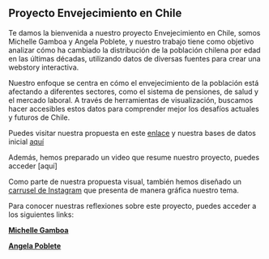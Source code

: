 ## Proyecto Envejecimiento en Chile

Te damos la bienvenida a nuestro proyecto Envejecimiento en Chile, somos Michelle Gamboa y Angela Poblete, y nuestro trabajo tiene como objetivo analizar cómo ha cambiado la distribución de la población chilena por edad en las últimas décadas, utilizando datos de diversas fuentes para crear una webstory interactiva. 

Nuestro enfoque se centra en cómo el envejecimiento de la población está afectando a diferentes sectores, como el sistema de pensiones, de salud y el mercado laboral. A través de herramientas de visualización, buscamos hacer accesibles estos datos para comprender mejor los desafíos actuales y futuros de Chile. 

Puedes visitar nuestra propuesta en este [enlace](https://github.com/angelapobb/grupo/blob/main/Entrega01/Propuesta%20de%20investigaci%C3%B3n.md) y nuestra bases de datos inicial [aquí](https://github.com/angelapobb/grupo/blob/main/Entrega01/Bases%20de%20datos%20inicial.md)

Además, hemos preparado un video que resume nuestro proyecto, puedes acceder [aquí]

Como parte de nuestra propuesta visual, también hemos diseñado un [carrusel de Instagram](https://github.com/angelapobb/grupo/blob/main/Entrega01/Carrusel%20de%20instagram.pdf) que presenta de manera gráfica nuestro tema.

Para conocer nuestras reflexiones sobre este proyecto, puedes acceder a los siguientes links:

**[Michelle Gamboa](https://github.com/angelapobb/grupo/blob/main/Entrega01/An%C3%A1lisis%20cr%C3%ADtico%20Michelle%20Gamboa%20Palma.md)**

**[Angela Poblete](https://github.com/angelapobb/grupo/blob/main/Entrega01/An%C3%A1lisis%20cr%C3%ADtico%20Angela%20Poblete.md)**
